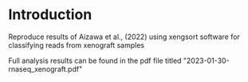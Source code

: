 # Introduction

Reproduce results of Aizawa et al., (2022) using xengsort software for classifying reads from xenograft samples

Full analysis results can be found in the pdf file titled "2023-01-30-rnaseq_xenograft.pdf"
